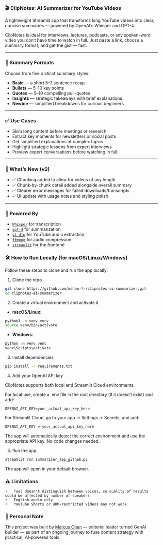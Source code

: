 ### 🎬 ClipNotes: AI Summarizer for YouTube Videos

A lightweight Streamlit app that transforms long YouTube videos into clear, concise summaries — powered by OpenAI’s Whisper and GPT-4.

ClipNotes is ideal for interviews, lectures, podcasts, or any spoken-word video you don’t have time to watch in full. Just paste a link, choose a summary format, and get the gist — fast.

---

### 📝 Summary Formats

Choose from five distinct summary styles:

- **Basic** — a short 5–7 sentence recap  
- **Bullets** — 5–10 key points  
- **Quotes** — 5–10 compelling pull-quotes  
- **Insights** — strategic takeaways with brief explanations  
- **Newbie** — simplified breakdowns for curious beginners

---

### ✅ Use Cases

- Skim long content before meetings or research  
- Extract key moments for newsletters or social posts  
- Get simplified explanations of complex topics  
- Highlight strategic lessons from expert interviews
- Preview expert conversations before watching in full

---

### 🚀 What’s New (v2)

- ✅ Chunking added to allow for videos of any length  
- ✅ Chunk-by-chunk detail added alongside overall summary  
- ✅ Clearer error messages for failed downloads/transcripts  
- ✅ UI update with usage notes and styling polish  

---

### 🧠 Powered By

- [`Whisper`](https://platform.openai.com/docs/guides/speech-to-text) for transcription  
- [`gpt-4`](https://platform.openai.com/docs/guides/gpt) for summarization  
- [`yt-dlp`](https://github.com/yt-dlp/yt-dlp) for YouTube audio extraction  
- [`ffmpeg`](https://ffmpeg.org/) for audio compression  
- [`streamlit`](https://streamlit.io/) for the frontend

### 🛠️ How to Run Locally (for macOS/Linux/Windows)

Follow these steps to clone and run the app locally:

1. Clone the repo

```bash
git clone https://github.com/mchan-fr/clipnotes-ai-summarizer.git
cd clipnotes-ai-summarizer
```

2. Create a virtual environment and activate it

- **macOS/Linux**:

```bash
python3 -m venv venv
source venv/bin/activate
```

- **Windows**:

```bash
python -m venv venv
venv\Scripts\activate
```

3. Install dependencies

```bash
pip install -r requirements.txt
```

4. Add your OpenAI API key

ClipNotes supports both local and Streamlit Cloud environments.

For local use, create a .env file in the root directory (if it doesn’t exist) and add:

```env
OPENAI_API_KEY=your_actual_api_key_here
```

For Streamlit Cloud, go to your app → Settings → Secrets, and add:

```bash
OPENAI_API_KEY = your_actual_api_key_here
```

The app will automatically detect the correct environment and use the appropriate API key. No code changes needed.

5. Run the app

```bash
streamlit run summarizer_app_github.py
```

The app will open in your default browser.

### ⚠️ Limitations
	•	Tool doesn't distinguish between voices, so quality of results could be affected by number of speakers
	•	English audio only
	•	YouTube Shorts or DRM-restricted videos may not work

### 👋 Personal Note
This project was built by [Marcus Chan](https://www.linkedin.com/in/marcuslowchan/) — editorial leader turned GenAI builder — as part of an ongoing journey to fuse content strategy with practical, AI-powered tools.